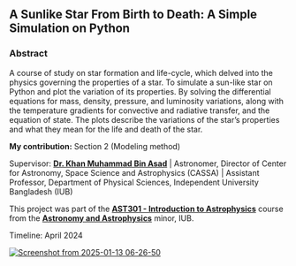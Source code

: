 ## A Sunlike Star From Birth to Death: A Simple Simulation on Python 

### Abstract
A course of study on star formation and life-cycle, which delved into the physics governing the properties of a star. To simulate a sun-like star on Python and plot the variation of its properties. By solving the differential equations for mass, density, pressure, and luminosity variations, along with the temperature gradients for convective and radiative transfer, and the equation of state. The plots describe the variations of the star’s properties and what they mean for the life and death of the star.

**My contribution:** Section 2 (Modeling method)

Supervisor: [**Dr. Khan Muhammad Bin Asad**](https://cassa.site/people/asad/) | Astronomer, Director of Center for Astronomy, Space Science and Astrophysics (CASSA) | Assistant Professor, Department of Physical Sciences, Independent University Bangladesh (IUB)

This project was part of the [**AST301 - Introduction to Astrophysics**](https://cassa.site/entry/ast301/) course from the [**Astronomy and Astrophysics**](https://cassa.site/minor/) minor, IUB.

Timeline: April 2024

[![Screenshot from 2025-01-13 06-26-50](https://github.com/user-attachments/assets/91c6c0a1-52ac-4925-931f-bc8a345ff0bb)](https://github.com/mdfardinxyz/Stellar-Evolution-H-R-Diagram-/blob/main/Project%20Report%20(star%20simulation).pdf)
